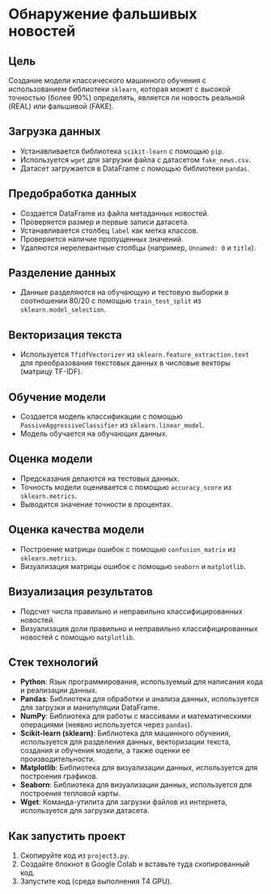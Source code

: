 # Обнаружение фальшивых новостей

## Цель

Создание модели классического машинного обучения с использованием библиотеки `sklearn`, которая может с высокой точностью (более 90%) определять, является ли новость реальной (REAL) или фальшивой (FAKE).

## Загрузка данных

- Устанавливается библиотека `scikit-learn` с помощью `pip`.
- Используется `wget` для загрузки файла с датасетом `fake_news.csv`.
- Датасет загружается в DataFrame с помощью библиотеки `pandas`.

## Предобработка данных

- Создается DataFrame из файла метаданных новостей.
- Проверяется размер и первые записи датасета.
- Устанавливается столбец `label` как метка классов.
- Проверяется наличие пропущенных значений.
- Удаляются нерелевантные столбцы (например, `Unnamed: 0` и `title`).

## Разделение данных

- Данные разделяются на обучающую и тестовую выборки в соотношении 80/20 с помощью `train_test_split` из `sklearn.model_selection`.

## Векторизация текста

- Используется `TfidfVectorizer` из `sklearn.feature_extraction.text` для преобразования текстовых данных в числовые векторы (матрицу TF-IDF).

## Обучение модели

- Создается модель классификации с помощью `PassiveAggressiveClassifier` из `sklearn.linear_model`.
- Модель обучается на обучающих данных.

## Оценка модели

- Предсказания делаются на тестовых данных.
- Точность модели оценивается с помощью `accuracy_score` из `sklearn.metrics`.
- Выводится значение точности в процентах.

## Оценка качества модели

- Построение матрицы ошибок с помощью `confusion_matrix` из `sklearn.metrics`.
- Визуализация матрицы ошибок с помощью `seaborn` и `matplotlib`.

## Визуализация результатов

- Подсчет числа правильно и неправильно классифицированных новостей.
- Визуализация доли правильно и неправильно классифицированных новостей с помощью `matplotlib`.

## Стек технологий

- **Python**: Язык программирования, используемый для написания кода и реализации данных.
- **Pandas**: Библиотека для обработки и анализа данных, используется для загрузки и манипуляции DataFrame.
- **NumPy**: Библиотека для работы с массивами и математическими операциями (неявно используется через `pandas`).
- **Scikit-learn (sklearn)**: Библиотека для машинного обучения, используется для разделения данных, векторизации текста, создания и обучения модели, а также оценки ее производительности.
- **Matplotlib**: Библиотека для визуализации данных, используется для построения графиков.
- **Seaborn**: Библиотека для визуализации данных, используется для построения тепловой карты.
- **Wget**: Команда-утилита для загрузки файлов из интернета, используется для загрузки датасета.

## Как запустить проект

1. Скопируйте код из `project3.py`.
2. Создайте блокнот в Google Colab и вставьте туда скопированный код.
3. Запустите код (среда выполнения T4 GPU).